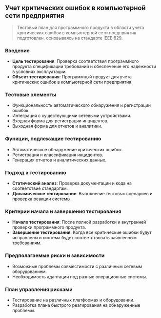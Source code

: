 ## Учет критических ошибок в компьютерной сети предприятия

> Тестовый план для программного продукта в области учета критических ошибок в компьютерной сети предприятия подготовлен, основываясь на стандарте IEEE 829.

### Введение
- **Цель тестирования**: Проверка соответствия программного продукта спецификации требований и обеспечение его надежности в условиях эксплуатации.
- **Объект тестирования**: Программный продукт для учета критических ошибок в компьютерной сети предприятия.

### Тестовые элементы
- Функциональность автоматического обнаружения и регистрации ошибок.
- Интеграция с существующими сетевыми устройствами.
- Входная форма для регистрации инцидентов.
- Выходная форма для отчетов и аналитики.

### Функции, подлежащие тестированию
- Автоматическое обнаружение критических ошибок.
- Регистрация и классификация инцидентов.
- Генерация отчетов и аналитических данных.

### Подход к тестированию
- **Статический анализ**: Проверка документации и кода на соответствие стандартам.
- **Динамическое тестирование**: Выполнение тестовых сценариев и проверка реакции системы.

### Критерии начала и завершения тестирования
- **Начало тестирования**: После полной разработки и внутренней проверки программного продукта.
- **Завершение тестирования**: Когда все критические ошибки будут исправлены и система будет соответствовать заявленным требованиям.

### Предполагаемые риски и зависимости
- Возможные проблемы совместимости с различным сетевым оборудованием.
- Необходимость адаптации под разные операционные системы.

### План управления рисками
- Тестирование на различных платформах и оборудовании.
- Разработка плана быстрого реагирования на обнаруженные проблемы.
